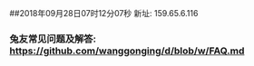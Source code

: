 ##2018年09月28日07时12分07秒 新址: 159.65.6.116
### 兔友常见问题及解答: https://github.com/wanggonging/d/blob/w/FAQ.md
